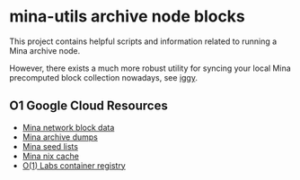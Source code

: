 # mina-utils archive node blocks

This project contains helpful scripts and information related to running a Mina archive node.

However, there exists a much more robust utility for syncing your local Mina precomputed block collection nowadays, see [iggy](https://github.com/Granola-Team/iggy).

## O1 Google Cloud Resources

- [Mina network block data](https://console.cloud.google.com/storage/browser/mina_network_block_data)
- [Mina archive dumps](https://console.cloud.google.com/storage/browser/mina-archive-dumps)
- [Mina seed lists](https://console.cloud.google.com/storage/browser/seed-lists)
- [Mina nix cache](https://console.cloud.google.com/storage/browser/mina-nix-cache)
- [O(1) Labs container registry](https://console.cloud.google.com/gcr/images/o1labs-192920/global)
